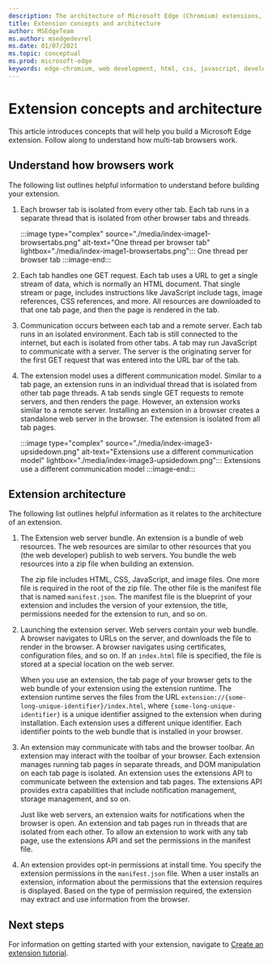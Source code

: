```yaml
---
description: The architecture of Microsoft Edge (Chromium) extensions, and core concepts to build extensions.
title: Extension concepts and architecture
author: MSEdgeTeam
ms.author: msedgedevrel
ms.date: 01/07/2021
ms.topic: conceptual
ms.prod: microsoft-edge
keywords: edge-chromium, web development, html, css, javascript, developer, extensions
---
```

# Extension concepts and architecture

This article introduces concepts that will help you build a Microsoft Edge extension.  Follow along to understand how multi-tab browsers work.

## Understand how browsers work

The following list outlines helpful information to understand before building your extension.

1.  Each browser tab is isolated from every other tab.  Each tab runs in a separate thread that is isolated from other browser tabs and threads.

    :::image type="complex" source="./media/index-image1-browsertabs.png" alt-text="One thread per browser tab" lightbox="./media/index-image1-browsertabs.png":::
       One thread per browser tab
    :::image-end:::

1.  Each tab handles one GET request.  Each tab uses a URL to get a single stream of data, which is normally an HTML document.  That single stream or page, includes instructions like JavaScript include tags, image references, CSS references, and more.  All resources are downloaded to that one tab page, and then the page is rendered in the tab.

1.  Communication occurs between each tab and a remote server.  Each tab runs in an isolated environment.  Each tab is still connected to the internet, but each is isolated from other tabs.  A tab may run JavaScript to communicate with a server.  The server is the originating server for the first GET request that was entered into the URL bar of the tab.

1.  The extension model uses a different communication model.  Similar to a tab page, an extension runs in an individual thread that is isolated from other tab page threads.  A tab sends single GET requests to remote servers, and then renders the page.  However, an extension works similar to a remote server.  Installing an extension in a browser creates a standalone web server in the browser.  The extension is isolated from all tab pages.

    :::image type="complex" source="./media/index-image3-upsidedown.png" alt-text="Extensions use a different communication model" lightbox="./media/index-image3-upsidedown.png":::
       Extensions use a different communication model
    :::image-end:::

## Extension architecture

The following list outlines helpful information as it relates to the architecture of an extension.

1.  The Extension web server bundle.  An extension is a bundle of web resources.  The web resources are similar to other resources that you \(the web developer\) publish to web servers.  You bundle the web resources into a zip file when building an extension.

    The zip file includes HTML, CSS, JavaScript, and image files.  One more file is required in the root of the zip file.  The other file is the manifest file that is named `manifest.json`.  The manifest file is the blueprint of your extension and includes the version of your extension, the title, permissions needed for the extension to run, and so on.

1.  Launching the extension server.  Web servers contain your web bundle.  A browser navigates to URLs on the server, and downloads the file to render in the browser.  A browser navigates using certificates, configuration files, and so on.  If an `index.html` file is specified, the file is stored at a special location on the web server.

    When you use an extension, the tab page of your browser gets to the web bundle of your extension using the extension runtime.  The extension runtime serves the files from the URL `extension://{some-long-unique-identifier}/index.html`, where `{some-long-unique-identifier}` is a unique identifier assigned to the extension when during installation.  Each extension uses a different unique identifier.  Each identifier points to the web bundle that is installed in your browser.

1.  An extension may communicate with tabs and the browser toolbar.  An extension may interact with the toolbar of your browser.  Each extension manages running tab pages in separate threads, and DOM manipulation on each tab page is isolated.  An extension uses the extensions API to communicate between the extension and tab pages.  The extensions API provides extra capabilities that include notification management, storage management, and so on.

    Just like web servers, an extension waits for notifications when the browser is open.  An extension and tab pages run in threads that are isolated from each other.  To allow an extension to work with any tab page, use the extensions API and set the permissions in the manifest file.

1.  An extension provides opt-in permissions at install time.  You specify the extension permissions in the `manifest.json` file.  When a user installs an extension, information about the permissions that the extension requires is displayed.  Based on the type of permission required, the extension may extract and use information from the browser.

## Next steps

For information on getting started with your extension, navigate to [Create an extension tutorial][CreateAnExtensionPart1].

<!-- links -->

[CreateAnExtensionPart1]: ./part1-simple-extension.md "Create an extension tutorial - Part 1 | Microsoft Docs"
